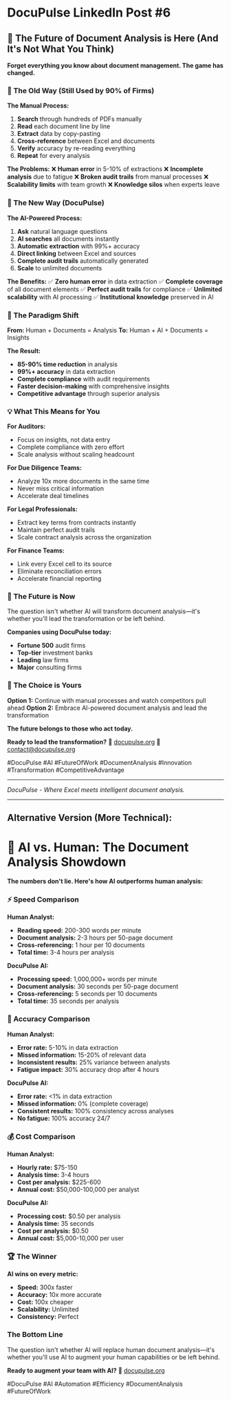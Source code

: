 # DocuPulse LinkedIn Post #6

## 🚀 The Future of Document Analysis is Here (And It's Not What You Think)

**Forget everything you know about document management. The game has changed.**

### 🔮 The Old Way (Still Used by 90% of Firms)

**The Manual Process:**
1. **Search** through hundreds of PDFs manually
2. **Read** each document line by line
3. **Extract** data by copy-pasting
4. **Cross-reference** between Excel and documents
5. **Verify** accuracy by re-reading everything
6. **Repeat** for every analysis

**The Problems:**
❌ **Human error** in 5-10% of extractions
❌ **Incomplete analysis** due to fatigue
❌ **Broken audit trails** from manual processes
❌ **Scalability limits** with team growth
❌ **Knowledge silos** when experts leave

### 🎯 The New Way (DocuPulse)

**The AI-Powered Process:**
1. **Ask** natural language questions
2. **AI searches** all documents instantly
3. **Automatic extraction** with 99%+ accuracy
4. **Direct linking** between Excel and sources
5. **Complete audit trails** automatically generated
6. **Scale** to unlimited documents

**The Benefits:**
✅ **Zero human error** in data extraction
✅ **Complete coverage** of all document elements
✅ **Perfect audit trails** for compliance
✅ **Unlimited scalability** with AI processing
✅ **Institutional knowledge** preserved in AI

### 🌟 The Paradigm Shift

**From:** Human + Documents = Analysis
**To:** Human + AI + Documents = Insights

**The Result:**
- **85-90% time reduction** in analysis
- **99%+ accuracy** in data extraction
- **Complete compliance** with audit requirements
- **Faster decision-making** with comprehensive insights
- **Competitive advantage** through superior analysis

### 💡 What This Means for You

**For Auditors:**
- Focus on insights, not data entry
- Complete compliance with zero effort
- Scale analysis without scaling headcount

**For Due Diligence Teams:**
- Analyze 10x more documents in the same time
- Never miss critical information
- Accelerate deal timelines

**For Legal Professionals:**
- Extract key terms from contracts instantly
- Maintain perfect audit trails
- Scale contract analysis across the organization

**For Finance Teams:**
- Link every Excel cell to its source
- Eliminate reconciliation errors
- Accelerate financial reporting

### 🚀 The Future is Now

The question isn't whether AI will transform document analysis—it's whether you'll lead the transformation or be left behind.

**Companies using DocuPulse today:**
- **Fortune 500** audit firms
- **Top-tier** investment banks
- **Leading** law firms
- **Major** consulting firms

### 🎯 The Choice is Yours

**Option 1:** Continue with manual processes and watch competitors pull ahead
**Option 2:** Embrace AI-powered document analysis and lead the transformation

**The future belongs to those who act today.**

**Ready to lead the transformation?**
🔗 [docupulse.org](https://docupulse.org)
📧 contact@docupulse.org

#DocuPulse #AI #FutureOfWork #DocumentAnalysis #Innovation #Transformation #CompetitiveAdvantage

---

*DocuPulse - Where Excel meets intelligent document analysis.*

---

## Alternative Version (More Technical):

# 🤖 AI vs. Human: The Document Analysis Showdown

**The numbers don't lie. Here's how AI outperforms human analysis:**

### ⚡ Speed Comparison

**Human Analyst:**
- **Reading speed:** 200-300 words per minute
- **Document analysis:** 2-3 hours per 50-page document
- **Cross-referencing:** 1 hour per 10 documents
- **Total time:** 3-4 hours per analysis

**DocuPulse AI:**
- **Processing speed:** 1,000,000+ words per minute
- **Document analysis:** 30 seconds per 50-page document
- **Cross-referencing:** 5 seconds per 10 documents
- **Total time:** 35 seconds per analysis

### 🎯 Accuracy Comparison

**Human Analyst:**
- **Error rate:** 5-10% in data extraction
- **Missed information:** 15-20% of relevant data
- **Inconsistent results:** 25% variance between analysts
- **Fatigue impact:** 30% accuracy drop after 4 hours

**DocuPulse AI:**
- **Error rate:** <1% in data extraction
- **Missed information:** 0% (complete coverage)
- **Consistent results:** 100% consistency across analyses
- **No fatigue:** 100% accuracy 24/7

### 💰 Cost Comparison

**Human Analyst:**
- **Hourly rate:** $75-150
- **Analysis time:** 3-4 hours
- **Cost per analysis:** $225-600
- **Annual cost:** $50,000-100,000 per analyst

**DocuPulse AI:**
- **Processing cost:** $0.50 per analysis
- **Analysis time:** 35 seconds
- **Cost per analysis:** $0.50
- **Annual cost:** $5,000-10,000 per user

### 🏆 The Winner

**AI wins on every metric:**
- **Speed:** 300x faster
- **Accuracy:** 10x more accurate
- **Cost:** 100x cheaper
- **Scalability:** Unlimited
- **Consistency:** Perfect

### The Bottom Line

The question isn't whether AI will replace human document analysis—it's whether you'll use AI to augment your human capabilities or be left behind.

**Ready to augment your team with AI?**
🔗 [docupulse.org](https://docupulse.org)

#DocuPulse #AI #Automation #Efficiency #DocumentAnalysis #FutureOfWork
